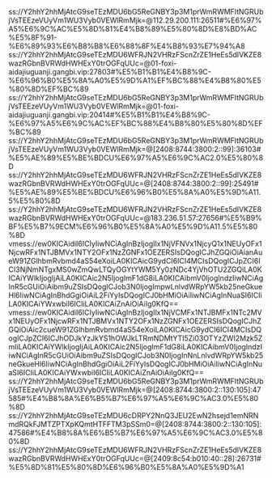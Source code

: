 ss://Y2hhY2hhMjAtcG9seTEzMDU6bG5ReGNBY3p3M1prWmRWMFltNGRUbjVsTEEzeVUyVm1WU3Vyb0VEWlRmMjk=@112.29.200.111:26511#%E6%97%A5%E6%9C%AC%E5%8D%81%E4%B8%89%E5%80%8D%E8%BD%AC%E5%8F%91-%E6%89%93%E6%B8%B8%E6%88%8F%E4%B8%93%E7%94%A8
ss://Y2hhY2hhMjAtcG9seTEzMDU6WFRJN2VHRzFScnZrZE1HeEs5dlVKZE8wazRGbnBVRWdHWHExY0trOGFqUUc=@01-foxi-aidajiuguanji.gangbi.vip:27803#%E5%B1%B1%E4%B8%9C-%E6%96%B0%E5%8A%A0%E5%9D%A1%EF%BC%88%E4%B8%80%E5%80%8D%EF%BC%89
ss://Y2hhY2hhMjAtcG9seTEzMDU6bG5ReGNBY3p3M1prWmRWMFltNGRUbjVsTEEzeVUyVm1WU3Vyb0VEWlRmMjk=@01-foxi-aidajiuguanji.gangbi.vip:20414#%E5%B1%B1%E4%B8%9C-%E6%97%A5%E6%9C%AC%EF%BC%88%E4%B8%80%E5%80%8D%EF%BC%89
ss://Y2hhY2hhMjAtcG9seTEzMDU6bG5ReGNBY3p3M1prWmRWMFltNGRUbjVsTEEzeVUyVm1WU3Vyb0VEWlRmMjk=@[2408:8744:3800:2::99]:36103#%E5%AE%89%E5%BE%BDCU%E6%97%A5%E6%9C%AC2.0%E5%80%8D
ss://Y2hhY2hhMjAtcG9seTEzMDU6WFRJN2VHRzFScnZrZE1HeEs5dlVKZE8wazRGbnBVRWdHWHExY0trOGFqUUc=@[2408:8744:3800:2::99]:25491#%E5%AE%89%E5%BE%BDCU%E6%96%B0%E5%8A%A0%E5%9D%A11.5%E5%80%8D
ss://Y2hhY2hhMjAtcG9seTEzMDU6WFRJN2VHRzFScnZrZE1HeEs5dlVKZE8wazRGbnBVRWdHWHExY0trOGFqUUc=@183.236.51.57:27656#%E5%B9%BF%E5%B7%9ECM%E6%96%B0%E5%8A%A0%E5%9D%A11.5%E5%80%8D
vmess://ew0KICAidiI6ICIyIiwNCiAgInBzIjogIlx1NjVFNVx1NjcyQ1x1NEUyOFx1NjcwRFx1NTJBMVx1NTY2OFx1NzZGNFx1OEZERSIsDQogICJhZGQiOiAianAueW91ZGlhbmRvbmd4aS54eXoiLA0KICAicG9ydCI6ICI4MCIsDQogICJpZCI6ICI3NjNmNTgxMS0wZmQwLTQyOGYtYWM5Yy0zNDc4YjVhOTU2ZGQiLA0KICAiYWlkIjogIjAiLA0KICAic2N5IjogImF1dG8iLA0KICAibmV0IjogIndzIiwNCiAgInR5cGUiOiAibm9uZSIsDQogICJob3N0IjogImpwLnlvdWRpYW5kb25neGkueHl6IiwNCiAgInBhdGgiOiAiL2FiYyIsDQogICJ0bHMiOiAiIiwNCiAgInNuaSI6ICIiLA0KICAiYWxwbiI6ICIiLA0KICAiZnAiOiAiIg0KfQ==
vmess://ew0KICAidiI6ICIyIiwNCiAgInBzIjogIlx1NjVCMFx1NTJBMFx1NTc2MVx1NEUyOFx1NjcwRFx1NTJBMVx1NTY2OFx1NzZGNFx1OEZERSIsDQogICJhZGQiOiAic2cueW91ZGlhbmRvbmd4aS54eXoiLA0KICAicG9ydCI6ICI4MCIsDQogICJpZCI6ICJhODJkYzJkYS1hOWJkLTRmNDMtYTI5Zi03OTYzZWI2Mzk5ZmIiLA0KICAiYWlkIjogIjAiLA0KICAic2N5IjogImF1dG8iLA0KICAibmV0IjogIndzIiwNCiAgInR5cGUiOiAibm9uZSIsDQogICJob3N0IjogInNnLnlvdWRpYW5kb25neGkueHl6IiwNCiAgInBhdGgiOiAiL2FiYyIsDQogICJ0bHMiOiAiIiwNCiAgInNuaSI6ICIiLA0KICAiYWxwbiI6ICIiLA0KICAiZnAiOiAiIg0KfQ==
ss://Y2hhY2hhMjAtcG9seTEzMDU6bG5ReGNBY3p3M1prWmRWMFltNGRUbjVsTEEzeVUyVm1WU3Vyb0VEWlRmMjk=@[2408:8744:3800:2::130:105]:47585#%E4%B8%8A%E6%B5%B7%E6%97%A5%E6%9C%AC3.0%E5%80%8D
ss://Y2hhY2hhMjAtcG9seTEzMDU6cDRPY2NnQ3JEU2EwN2hsejd1emNRNmdRQkFJMTZPTXpKQmtHTFFTM3pSSm0=@[2408:8744:3800:2::130:105]:47586#%E4%B8%8A%E6%B5%B7%E6%97%A5%E6%9C%AC3.0%E5%80%8D
ss://Y2hhY2hhMjAtcG9seTEzMDU6WFRJN2VHRzFScnZrZE1HeEs5dlVKZE8wazRGbnBVRWdHWHExY0trOGFqUUc=@[2409:8c54:b010:40::28]:26731#%E5%8D%81%E5%80%8D%E6%96%B0%E5%8A%A0%E5%9D%A1
